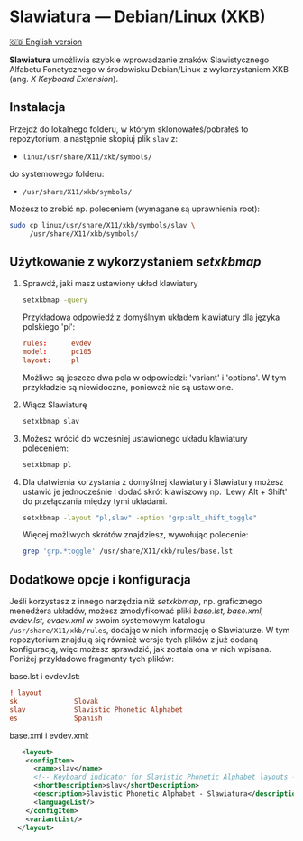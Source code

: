 
# Slawiatura — Debian/Linux (XKB)

[🇬🇧 English version](../README.md)

**Slawiatura** umożliwia szybkie wprowadzanie znaków Slawistycznego Alfabetu
Fonetycznego w środowisku Debian/Linux z wykorzystaniem XKB (ang. *X Keyboard
Extension*).

## Instalacja

Przejdź do lokalnego folderu, w którym sklonowałeś/pobrałeś to repozytorium, a następnie skopiuj plik `slav` z:
- `linux/usr/share/X11/xkb/symbols/` 

do systemowego folderu:
- `/usr/share/X11/xkb/symbols/`

Możesz to zrobić np. poleceniem (wymagane są uprawnienia root):

```bash
sudo cp linux/usr/share/X11/xkb/symbols/slav \
	 /usr/share/X11/xkb/symbols/
```

## Użytkowanie z wykorzystaniem *setxkbmap*

1. Sprawdź, jaki masz ustawiony układ klawiatury

   ```bash
   setxkbmap -query
   ```

   Przykładowa odpowiedź z domyślnym układem klawiatury dla języka polskiego 'pl':
   ```conf
   rules:      evdev
   model:      pc105
   layout:     pl
   ```
  
   Możliwe są jeszcze dwa pola w odpowiedzi: 'variant' i 'options'. W tym
   przykładzie są niewidoczne, ponieważ nie są ustawione.

1. Włącz Slawiaturę

   ```bash
   setxkbmap slav
   ```

2. Możesz wrócić do wcześniej ustawionego układu klawiatury poleceniem:

   ```bash
   setxkbmap pl
   ```

3. Dla ułatwienia korzystania z domyślnej klawiatury i Slawiatury możesz ustawić
   je jednocześnie i dodać skrót klawiszowy np. 'Lewy Alt + Shift' do przełączania
   między tymi układami.

   ```bash
   setxkbmap -layout "pl,slav" -option "grp:alt_shift_toggle"
   ```

   Więcej możliwych skrótów znajdziesz, wywołując polecenie:

   ```bash
   grep 'grp.*toggle' /usr/share/X11/xkb/rules/base.lst
   ```

## Dodatkowe opcje i konfiguracja

Jeśli korzystasz z innego narzędzia niż *setxkbmap*, np. graficznego menedżera
układów, możesz zmodyfikować pliki *base.lst, base.xml, evdev.lst, evdev.xml* w
swoim systemowym katalogu `/usr/share/X11/xkb/rules`, dodając w nich informację
o Slawiaturze. W tym repozytorium znajdują się również wersje tych plików z już
dodaną konfiguracją, więc możesz sprawdzić, jak została ona w nich
wpisana. Poniżej przykładowe fragmenty tych plików:
  
base.lst i evdev.lst:
```conf
! layout
sk              Slovak
slav            Slavistic Phonetic Alphabet
es              Spanish
```
  
base.xml i evdev.xml:
```xml
   <layout>
    <configItem>
      <name>slav</name>
      <!-- Keyboard indicator for Slavistic Phonetic Alphabet layouts -->
      <shortDescription>slav</shortDescription>
      <description>Slavistic Phonetic Alphabet - Slawiatura</description>
      <languageList/>
    </configItem>
    <variantList/>
  </layout>
```
